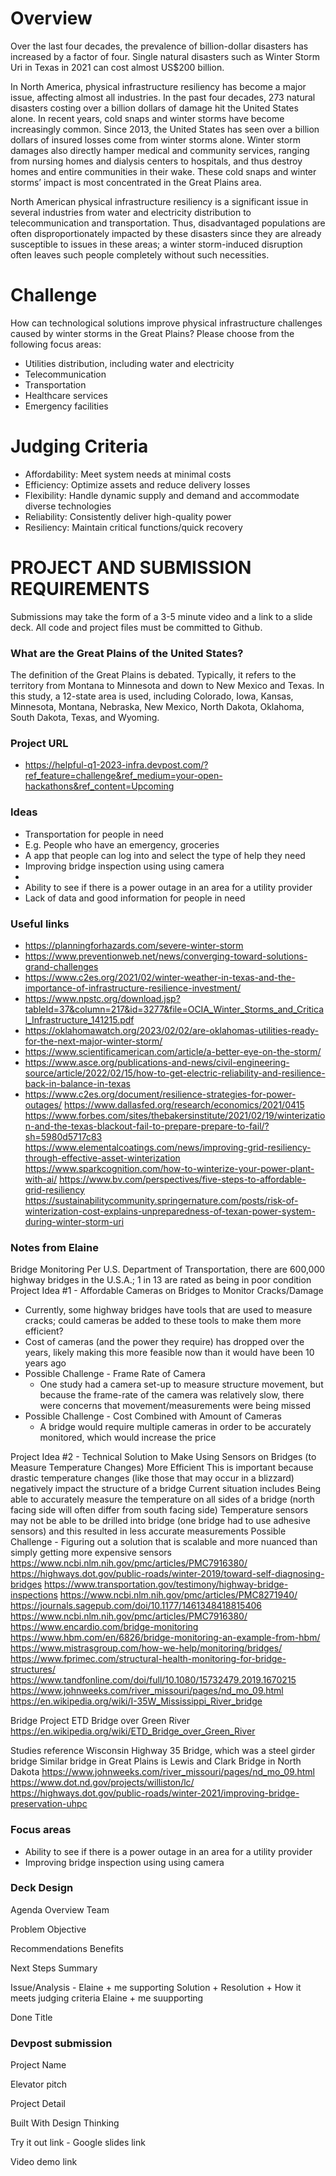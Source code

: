 # Overview
Over the last four decades, the prevalence of billion-dollar disasters has increased by a factor of four. Single natural disasters such as Winter Storm Uri in Texas in 2021 can cost almost US$200 billion.

In North America, physical infrastructure resiliency has become a major issue, affecting almost all industries. In the past four decades, 273 natural disasters costing over a billion dollars of damage hit the United States alone. In recent years, cold snaps and winter storms have become increasingly common. Since 2013, the United States has seen over a billion dollars of insured losses come from winter storms alone. Winter storm damages also directly hamper medical and community services, ranging from nursing homes and dialysis centers to hospitals, and thus destroy homes and entire communities in their wake. These cold snaps and winter storms’ impact is most concentrated in the Great Plains area.

North American physical infrastructure resiliency is a significant issue in several industries from water and electricity distribution to telecommunication and transportation. Thus, disadvantaged populations are often disproportionately impacted by these disasters since they are already susceptible to issues in these areas; a winter storm-induced disruption often leaves such people completely without such necessities.

# Challenge
How can technological solutions improve physical infrastructure challenges caused by winter storms in the Great Plains? Please choose from the following focus areas:

- Utilities distribution, including water and electricity
- Telecommunication
- Transportation
- Healthcare services
- Emergency facilities

# Judging Criteria
- Affordability: Meet system needs at minimal costs
- Efficiency: Optimize assets and reduce delivery losses 
- Flexibility: Handle dynamic supply and demand and accommodate diverse technologies 
- Reliability: Consistently deliver high-quality power 
- Resiliency: Maintain critical functions/quick recovery

# PROJECT AND SUBMISSION REQUIREMENTS
Submissions may take the form of a 3-5 minute video and a link to a slide deck. All code and project files must be committed to Github.

### What are the Great Plains of the United States?
The definition of the Great Plains is debated. Typically, it refers to the territory from Montana to Minnesota and down to New Mexico and Texas. In this study, a 12-state area is used, including Colorado, Iowa, Kansas, Minnesota, Montana, Nebraska, New Mexico, North Dakota, Oklahoma, South Dakota, Texas, and Wyoming.

### Project URL
- https://helpful-q1-2023-infra.devpost.com/?ref_feature=challenge&ref_medium=your-open-hackathons&ref_content=Upcoming

### Ideas
- Transportation for people in need
 - E.g. People who have an emergency, groceries
  - A app that people can log into and select the type of help they need
- Improving bridge inspection using using camera
 - 
- Ability to see if there is a power outage in an area for a utility provider
- Lack of data and good information for people in need

### Useful links
- https://planningforhazards.com/severe-winter-storm
- https://www.preventionweb.net/news/converging-toward-solutions-grand-challenges
- https://www.c2es.org/2021/02/winter-weather-in-texas-and-the-importance-of-infrastructure-resilience-investment/
- https://www.npstc.org/download.jsp?tableId=37&column=217&id=3277&file=OCIA_Winter_Storms_and_Critical_Infrastructure_141215.pdf
- https://oklahomawatch.org/2023/02/02/are-oklahomas-utilities-ready-for-the-next-major-winter-storm/
- https://www.scientificamerican.com/article/a-better-eye-on-the-storm/
- https://www.asce.org/publications-and-news/civil-engineering-source/article/2022/02/15/how-to-get-electric-reliability-and-resilience-back-in-balance-in-texas
- https://www.c2es.org/document/resilience-strategies-for-power-outages/
https://www.dallasfed.org/research/economics/2021/0415
https://www.forbes.com/sites/thebakersinstitute/2021/02/19/winterization-and-the-texas-blackout-fail-to-prepare-prepare-to-fail/?sh=5980d5717c83
https://www.elementalcoatings.com/news/improving-grid-resiliency-through-effective-asset-winterization
https://www.sparkcognition.com/how-to-winterize-your-power-plant-with-ai/
https://www.bv.com/perspectives/five-steps-to-affordable-grid-resiliency
https://sustainabilitycommunity.springernature.com/posts/risk-of-winterization-cost-explains-unpreparedness-of-texan-power-system-during-winter-storm-uri

### Notes from Elaine
Bridge Monitoring
Per U.S. Department of Transportation, there are 600,000 highway bridges in the U.S.A.;  1 in 13 are rated as being in poor condition
Project Idea #1 - Affordable Cameras on Bridges to Monitor Cracks/Damage
- Currently, some highway bridges have tools that are used to measure cracks; could cameras be added to these tools to make them more efficient?
- Cost of cameras (and the power they require) has dropped over the years, likely making this more feasible now than it would have been 10 years ago
- Possible Challenge - Frame Rate of Camera  
	- One study had a camera set-up to measure structure movement, but because the frame-rate of the camera was relatively slow, there were concerns that movement/measurements were being missed
- Possible Challenge - Cost Combined with Amount of Cameras
	- A bridge would require multiple cameras in order to be accurately monitored, which would increase the price

Project Idea #2 - Technical Solution to Make Using Sensors on Bridges (to Measure Temperature Changes) More Efficient
This is important because drastic temperature changes (like those that may occur in a blizzard) negatively impact the structure of a bridge
Current situation includes
Being able to accurately measure the temperature on all sides of a bridge (north facing side will often differ from south facing side)
Temperature sensors may not be able to be drilled into bridge (one bridge had to use adhesive sensors) and this resulted in less accurate measurements
Possible Challenge - Figuring out a solution that is scalable and more nuanced than simply getting more expensive sensors
https://www.ncbi.nlm.nih.gov/pmc/articles/PMC7916380/
https://highways.dot.gov/public-roads/winter-2019/toward-self-diagnosing-bridges
https://www.transportation.gov/testimony/highway-bridge-inspections
https://www.ncbi.nlm.nih.gov/pmc/articles/PMC8271940/
https://journals.sagepub.com/doi/10.1177/1461348418815406
https://www.ncbi.nlm.nih.gov/pmc/articles/PMC7916380/
https://www.encardio.com/bridge-monitoring
https://www.hbm.com/en/6826/bridge-monitoring-an-example-from-hbm/
https://www.mistrasgroup.com/how-we-help/monitoring/bridges/
https://www.fprimec.com/structural-health-monitoring-for-bridge-structures/
https://www.tandfonline.com/doi/full/10.1080/15732479.2019.1670215
https://www.johnweeks.com/river_missouri/pages/nd_mo_09.html
https://en.wikipedia.org/wiki/I-35W_Mississippi_River_bridge



Bridge Project
ETD Bridge over Green River
https://en.wikipedia.org/wiki/ETD_Bridge_over_Green_River

Studies reference Wisconsin Highway 35 Bridge, which was a steel girder bridge
Similar bridge in Great Plains is Lewis and Clark Bridge in North Dakota
https://www.johnweeks.com/river_missouri/pages/nd_mo_09.html
https://www.dot.nd.gov/projects/williston/lc/
https://highways.dot.gov/public-roads/winter-2021/improving-bridge-preservation-uhpc



### Focus areas
- Ability to see if there is a power outage in an area for a utility provider
- Improving bridge inspection using using camera

### Deck Design

Agenda
Overview
Team

Problem 
Objective

Recommendations
Benefits

Next Steps
Summary

Issue/Analysis - Elaine + me supporting
Solution + Resolution + How it meets judging criteria Elaine + me suupporting


Done
Title


### Devpost submission

Project Name

Elevator pitch

Project Detail

Built With
Design Thinking

Try it out link - Google slides link

Video demo link

